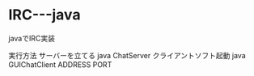 IRC---java
==========

javaでIRC実装

実行方法
サーバーを立てる
java ChatServer
クライアントソフト起動
java GUIChatClient ADDRESS PORT
